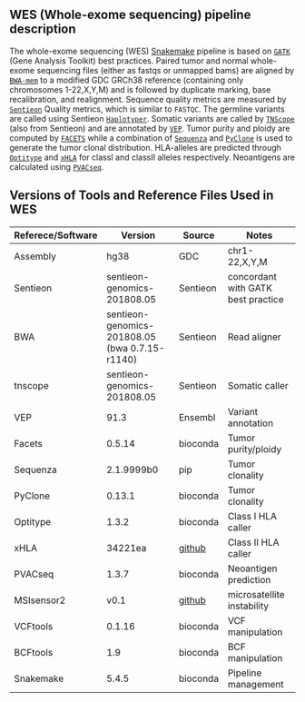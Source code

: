 ## WES (Whole-exome sequencing) pipeline description

The whole-exome sequencing (WES) [Snakemake](https://snakemake.readthedocs.io/) pipeline is based on [`GATK`](https://gatk.broadinstitute.org/hc/en-us) (Gene Analysis Toolkit) best practices. Paired tumor and normal whole-exome sequencing files (either as fastqs or unmapped bams) are aligned by [`BWA-mem`](https://github.com/lh3/bwa) to a modified GDC GRCh38 reference (containing only chromosomes 1-22,X,Y,M) and is followed by duplicate marking, base recalibration, and realignment. Sequence quality metrics are measured by [`Sentieon`](https://www.sentieon.com/products/) Quality metrics, which is similar to `FASTQC`. The  germline variants are called using Sentieon [`Haplotyper`](https://support.sentieon.com/manual/usages/general/#haplotyper-algorithm). Somatic variants are called by [`TNScope`](https://support.sentieon.com/manual/usages/general/#tnscope-algorithm) (also from Sentieon) and are annotated by [`VEP`](https://uswest.ensembl.org/info/docs/tools/vep/index.html). Tumor purity and ploidy are computed by [`FACETS`](https://github.com/mskcc/facets) while a combination of [`Sequenza`](https://cran.r-project.org/web/packages/sequenza/vignettes/sequenza.html) and [`PyClone`](https://github.com/Roth-Lab/pyclone) is used to generate the tumor clonal distribution. HLA-alleles are predicted through [`Optitype`](https://github.com/FRED-2/OptiType) and [`xHLA`](https://github.com/humanlongevity/HLA) for classI and classII alleles respectively.  Neoantigens are calculated using [`PVACseq`](https://github.com/griffithlab/pVAC-Seq).


## Versions of Tools and Reference Files Used in WES

| Referece/Software   | Version                     | Source   | Notes                                |
|------------|-----------------------------|----------|-------------------------------------|
| Assembly   | hg38 | GDC | chr1-22,X,Y,M |
| Sentieon   | sentieon-genomics-201808.05 | Sentieon | concordant with GATK best practice  |
| BWA        | sentieon-genomics-201808.05 (bwa 0.7.15-r1140) | Sentieon | Read aligner  |
| tnscope    | sentieon-genomics-201808.05 | Sentieon | Somatic caller                      |
| VEP        | 91.3                        | Ensembl  | Variant annotation                  |
| Facets     | 0.5.14                      | bioconda | Tumor purity/ploidy                 |
| Sequenza   | 2.1.9999b0                  | pip      | Tumor clonality                     |
| PyClone    | 0.13.1                      | bioconda | Tumor clonality                     |
| Optitype   | 1.3.2                       | bioconda | Class I HLA caller                  |
| xHLA       | 34221ea                     | [github](https://github.com/humanlongevity/HLA) | Class II HLA caller                 |
| PVACseq    | 1.3.7                       | bioconda | Neoantigen prediction               |
| MSIsensor2 | v0.1                        | [github](https://github.com/niu-lab/msisensor2.git)         |        microsatellite   instability |
| VCFtools   | 0.1.16                      | bioconda | VCF manipulation                    |
| BCFtools   | 1.9                         | bioconda | BCF manipulation                    |
| Snakemake  | 5.4.5                       | bioconda | Pipeline management                 |
